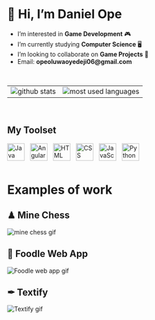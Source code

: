 <h1> 👋 Hi, I’m Daniel Ope </h1>
<ul>
  <li>I’m interested in <strong>Game Development</strong> 🎮</li>
  <li>I’m currently studying <strong>Computer Science</strong> 🖥</li>
  <li>I’m looking to collaborate on <strong>Game Projects</strong> 💞️</li>
  <li>Email: <strong>opeoluwaoyedeji06@gmail.com</strong></li>
</ul>
<br/>

<table style="border: 0;">
  <tr>
    <td><img src="https://github-readme-stats.vercel.app/api?username=daniel-ope06&show_icons=true&theme=apprentice" alt="github stats"/></td>
    <td><img src="https://github-readme-stats.vercel.app/api/top-langs/?username=daniel-ope06&layout=compact&theme=apprentice" alt="most used languages"/></td>
  </tr>
</table>
<br/>

<h2>My Toolset</h2>
<img align="left" alt="Java" width="40px" style="padding-right:10px;" src="https://cdn.jsdelivr.net/gh/devicons/devicon/icons/java/java-original.svg"/>
<img align="left" alt="Angular" width="40px" style="padding-right:10px;" src="https://cdn.jsdelivr.net/gh/devicons/devicon/icons/angularjs/angularjs-plain.svg" />
<img align="left" alt="HTML" width="40px" style="padding-right:10px;" src="https://cdn.jsdelivr.net/gh/devicons/devicon/icons/html5/html5-plain.svg" />
<img align="left" alt="CSS" width="40px" style="padding-right:10px;" src="https://cdn.jsdelivr.net/gh/devicons/devicon/icons/css3/css3-plain.svg" />
<img align="left" alt="JavaScript" width="40px" style="padding-right:10px;" src="https://cdn.jsdelivr.net/gh/devicons/devicon/icons/javascript/javascript-plain.svg" />
<img align="left" alt="Python" width="40px" style="padding-right:10px;" src="https://cdn.jsdelivr.net/gh/devicons/devicon/icons/python/python-plain.svg" />
<br/><br/><br/>

<h1>Examples of work</h1>
<h2>♟ Mine Chess</h2>
<img src="https://user-images.githubusercontent.com/97707320/159814033-80fdc64b-f6f2-45ab-8069-54a2213c6cb7.gif" alt="mine chess gif"/>
<br/>

<h2>🚚 Foodle Web App</h2>
<img src="https://user-images.githubusercontent.com/97707320/158897426-04a9b819-8518-4100-85e6-25e973aa84c0.gif" alt="Foodle web app gif"/>
<br/>

<h2>✒ Textify</h2>
<img src="https://user-images.githubusercontent.com/97707320/174207009-e13274a2-a602-4834-bf9f-bbc6a5789de6.png" alt="Textify gif"/>
<br/>
